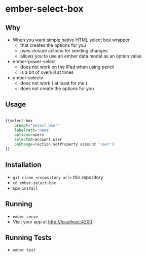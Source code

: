 # ember-select-box

## Why 

- When you want simple native HTML select box wrapper  
  - that creates the options for you
  - uses closure actions for sending changes
  - allows you to use an ember data model as an option value
- ember-power-select
  - does not work on the iPad when using pencil
  - is a bit of overkill at times
- ember-selectx 
  - does not work ( at least for me )
  - does not create the options for you    


## Usage 

```handlebars

{{select-box
    prompt="Select User"
    labelPath='name'
    options=users
    selected=account.user
    onChange=(action setProperty account 'user')
}}


```

## Installation

* `git clone <repository-url>` this repository
* `cd ember-select-box`
* `npm install`

## Running

* `ember serve`
* Visit your app at [http://localhost:4200](http://localhost:4200).

## Running Tests

* `ember test`
